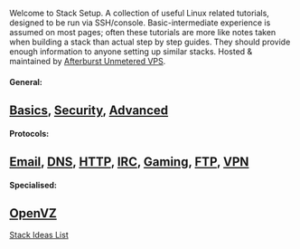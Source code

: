 Welcome to Stack Setup. A collection of useful Linux related tutorials, designed to be run via SSH/console. Basic-intermediate experience is assumed on most pages; often these tutorials are more like notes taken when building a stack than actual step by step guides. They should provide enough information to anyone setting up similar stacks. Hosted & maintained by [Afterburst Unmetered VPS](http://afterburst.com).

#### General:
## [Basics](/Basics), [Security](/Security), [Advanced](/Advanced)

#### Protocols:
## [Email](/Email), [DNS](/DNS), [HTTP](/HTTP), [IRC](/IRC), [Gaming](/Gaming), [FTP](/FTP), [VPN](/VPN)

#### Specialised:
## [OpenVZ](/OpenVZ)

[Stack Ideas List](/ideas)